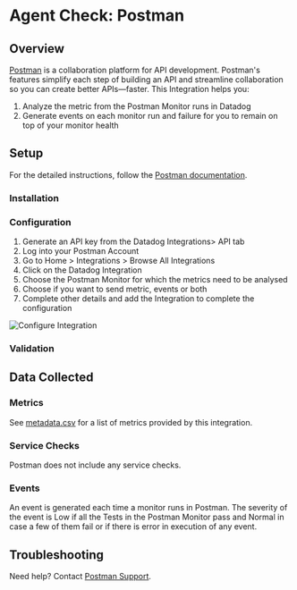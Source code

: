 # Agent Check: Postman

## Overview

[Postman][1] is a collaboration platform for API development. 
Postman's features simplify each step of building an API and streamline collaboration so you can create better APIs—faster.
This Integration helps you:
1. Analyze the metric from the Postman Monitor runs in Datadog
2. Generate events on each monitor run and failure for you to remain on top of your monitor health

## Setup

For the detailed instructions, follow the [Postman documentation][3].

### Installation


### Configuration

1. Generate an API key from the Datadog Integrations> API tab
2. Log into your Postman Account
3. Go to Home > Integrations > Browse All Integrations
4. Click on the Datadog Integration
5. Choose the Postman Monitor for which the metrics need to be analysed
6. Choose if you want to send metric, events or both
7. Complete other details and add the Integration to complete the configuration

![Configure Integration][4]

### Validation



## Data Collected

### Metrics

See [metadata.csv][5] for a list of metrics provided by this integration.

### Service Checks

Postman does not include any service checks.

### Events

An event is generated each time a monitor runs in Postman. The severity of the event is Low if all the Tests in the Postman 
Monitor pass and Normal in case a few of them fail or if there is error in execution of any  event.

## Troubleshooting

Need help? Contact [Postman Support][2].

[1]: https://www.postman.com/
[2]: https://www.postman.com/support/
[3]: https://learning.postman.com/docs/integrations/available-integrations/datadog/
[4]: https://raw.githubusercontent.com/DataDog/integrations-extras/master/postman/images/add-integration-datadog.jpeg
[5]: https://github.com/DataDog/integrations-extras/blob/master/postman/metadata.csv
